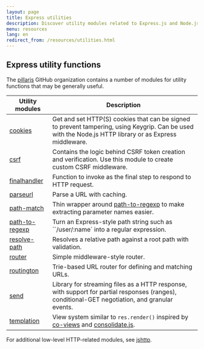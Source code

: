```yaml
---
layout: page
title: Express utilities
description: Discover utility modules related to Express.js and Node.js, including tools for cookies, CSRF protection, URL parsing, routing, and more to enhance your applications.
menu: resources
lang: en
redirect_from: /resources/utilities.html
---
```


## Express utility functions

The [pillarjs](https://github.com/pillarjs) GitHub organization contains a number of modules
for utility functions that may be generally useful.

| Utility modules                                                | Description                                                                                                                                                                                                                |
| -------------------------------------------------------------- | -------------------------------------------------------------------------------------------------------------------------------------------------------------------------------------------------------------------------- |
| [cookies](https://www.npmjs.com/package/cookies)               | Get and set HTTP(S) cookies that can be signed to prevent tampering, using Keygrip. Can be used with the Node.js HTTP library or as Express middleware. |
| [csrf](https://www.npmjs.com/package/csrf)                     | Contains the logic behind CSRF token creation and verification.  Use this module to create custom CSRF middleware.                                                                         |
| [finalhandler](https://www.npmjs.com/package/finalhandler)     | Function to invoke as the final step to respond to HTTP request.                                                                                                                                           |
| [parseurl](https://www.npmjs.com/package/parseurl)             | Parse a URL with caching.                                                                                                                                                                                  |
| [path-match](https://www.npmjs.com/package/path-match)         | Thin wrapper around [path-to-regexp](https://github.com/component/path-to-regexp) to make extracting parameter names easier.                                                                               |
| [path-to-regexp](https://www.npmjs.com/package/path-to-regexp) | Turn an Express-style path string such as \`\`/user/:name\` into a regular expression.                                                                                                     |
| [resolve-path](https://www.npmjs.com/package/resolve-path)     | Resolves a relative path against a root path with validation.                                                                                                                                              |
| [router](https://www.npmjs.com/package/router)                 | Simple middleware-style router.                                                                                                                                                                            |
| [routington](https://www.npmjs.com/package/routington)         | Trie-based URL router for defining and matching URLs.                                                                                                                                                      |
| [send](https://www.npmjs.com/package/send)                     | Library for streaming files as a HTTP response, with support for partial responses (ranges), conditional-GET negotiation, and granular events.                                          |
| [templation](https://www.npmjs.com/package/templation)         | View system similar to `res.render()` inspired by [co-views](https://github.com/visionmedia/co-views) and [consolidate.js](https://github.com/visionmedia/consolidate.js/).                |

For additional low-level HTTP-related modules, see [jshttp](http://jshttp.github.io/).
